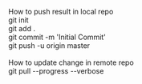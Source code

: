 How to push result in local repo <br>
git init <br>
git add . <br>
git commit -m 'Initial Commit' <br>
git push -u origin master <br>
<br>
How to update change in remote repo <br>
git pull --progress --verbose

